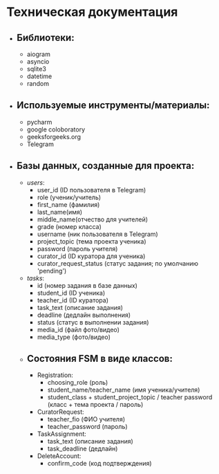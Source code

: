 # Техническая документация #
- ## Библиотеки: ##
  - aiogram
  - asyncio
  - sqlite3
  - datetime
  - random
- ## Используемые инструменты/материалы: ##
  - pycharm
  - google coloboratory
  - geeksforgeeks.org
  - Telegram
- ## Базы данных, созданные для проекта: ##
  - *users*:
    - user_id (ID пользователя в Telegram)
    - role (ученик/учитель)
    - first_name (фамилия)
    - last_name(имя)
    - middle_name(отчество для учителей)
    - grade (номер класса)
    - username (ник пользователя в Telegram)
    - project_topic (тема проекта ученика)
    - password (пароль учителя)
    - curator_id (ID куратора для ученика)
    - curator_request_status (статус задания; по умолчанию 'pending')
  - *tasks*:
    - id (номер задания в базе данных)
    - student_id (ID ученика)
    - teacher_id (ID куратора)
    - task_text (описание задания)
    - deadline (дедлайн выполнения)
    - status (статус в выполнении задания)
    - media_id (файл фото/видео)
    - media_type (фото/видео)
  - ## Состояния FSM в виде классов: ##
    - Registration:
      - choosing_role (роль)
      - student_name/teacher_name (имя ученика/учителя)
      - student_class + student_project_topic / teacher password (класс + тема проекта / пароль)
    - CuratorRequest:
      - teacher_fio (ФИО учителя)
      - teacher_password (пароль)
    - TaskAssignment:
      - task_text (описание задания)
      - task_deadline (дедлайн)
    - DeleteAccount:
      - confirm_code (код подтверждения)
